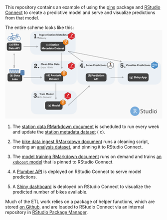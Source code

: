 This repository contains an example of using the [pins](https://github.com/rstudio/pins) package and [RStudio Connect](https://rstudio.com/products/connect/) to create a predictive model and serve and visualize predictions from that model.

The entire scheme looks like this: 
![](./system_schematic.png)

1. The [station data RMarkdown document](https://colorado.rstudio.com/rsc/bike_station_data_ingest/) is scheduled to run every week and update the [station metadata dataset](https://colorado.rstudio.com/rsc/bike_station_info/) ( c).

2. The [bike data ingest RMarkdown document](https://colorado.rstudio.com/rsc/bike_data_ingest/) runs a cleaning script, creating an [analysis dataset](https://colorado.rstudio.com/rsc/bike_model_data/), and pinning it to RStudio Connect.

3. The [model training RMarkdown document](https://colorado.rstudio.com/rsc/bike_model_build/) runs on demand and trains [an `xgboost` model](https://colorado.rstudio.com/rsc/bike_available_model/)  that is pinned to RStudio Connect.

4. A [Plumber API](https://colorado.rstudio.com/rsc/bike_predict/) is deployed on RStudio Connect to serve model predictions. 

5. A [Shiny dashboard](https://colorado.rstudio.com/rsc/bike_predict-app/) is deployed on RStudio Connect to visualize the predicted number of bikes available.


Much of the ETL work relies on a package of helper functions, which are stored [on Github](https://github.com/rstudio/bike_predict/tree/v0.1.0/pkg), and are loaded to RStudio Connect via an internal repository in [RStudio Package Manager](https://demo.rstudiopm.com/client/#/repos/8/packages/bikeHelpR).
